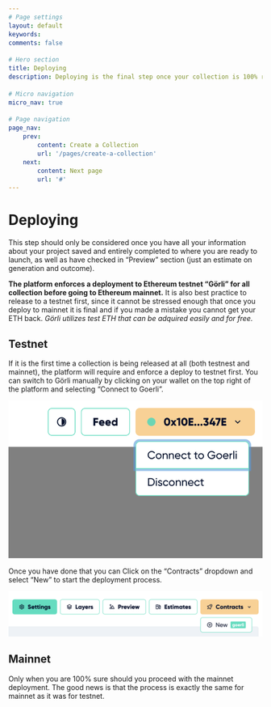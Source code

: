 ```yaml
---
# Page settings
layout: default
keywords:
comments: false

# Hero section
title: Deploying
description: Deploying is the final step once your collection is 100% ready.

# Micro navigation
micro_nav: true

# Page navigation
page_nav:
    prev:
        content: Create a Collection
        url: '/pages/create-a-collection'
    next:
        content: Next page
        url: '#'
---
```


# Deploying

This step should only be considered once you have all your information about your project saved and entirely completed to where you are ready to launch, as well as have checked in “Preview” section (just an estimate on generation and outcome).

**The platform enforces a deployment to Ethereum testnet “Görli” for all collection before going to Ethereum mainnet.** It is also best practice to release to a testnet first, since it cannot be stressed enough that once you deploy to mainnet it is final and if you made a mistake you cannot get your ETH back. *Görli utilizes test ETH that can be adquired easily and for free.*

## Testnet

If it is the first time a collection is being released at all (both testnest and mainnet), the platform will require and enforce a deploy to testnet first. You can switch to Görli manually by clicking on your wallet on the top right of the platform and selecting “Connect to Goerli”.

![connect-button.png](./assets/connect-button.png)

Once you have done that you can Click on the “Contracts” dropdown and select “New” to start the deployment process.

![contracts-button-in-menu.png](./assets/contracts-button-in-menu.png)

## Mainnet

Only when you are 100% sure should you proceed with the mainnet deployment. The good news is that the process is exactly the same for mainnet as it was for testnet.